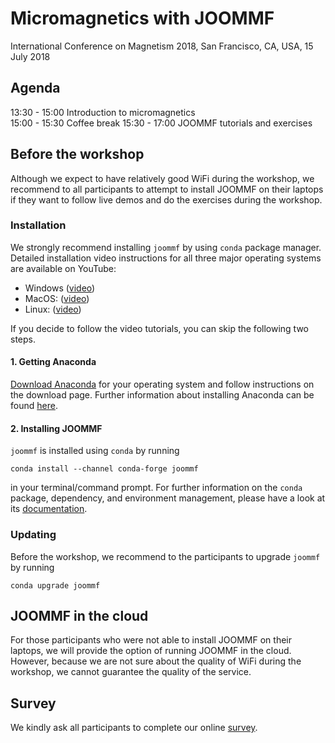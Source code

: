 # Micromagnetics with JOOMMF
International Conference on Magnetism 2018, San Francisco, CA, USA, 15 July 2018

## Agenda

13:30 - 15:00 Introduction to micromagnetics  
15:00 - 15:30 Coffee break
15:30 - 17:00 JOOMMF tutorials and exercises

## Before the workshop

Although we expect to have relatively good WiFi during the workshop, we recommend to all participants to attempt to install JOOMMF on their laptops if they want to follow live demos and do the exercises during the workshop.

### Installation

We strongly recommend installing `joommf` by using `conda` package manager. Detailed installation video instructions for all three major operating systems are available on YouTube:

- Windows ([video](https://www.youtube.com/watch?v=Qm9QD7EfJ1Y))
- MacOS: ([video](https://www.youtube.com/watch?v=WgoJ2g4j7Mo))
- Linux: ([video](https://www.youtube.com/watch?v=Yzg58boZCgI))

If you decide to follow the video tutorials, you can skip the following two steps.

#### 1. Getting Anaconda

[Download Anaconda](https://www.anaconda.com/download) for your operating system and follow instructions on the download page. Further information about installing Anaconda can be found [here](https://conda.io/docs/user-guide/install/download.html).

#### 2. Installing JOOMMF

`joommf` is installed using `conda` by running

    conda install --channel conda-forge joommf

in your terminal/command prompt. For further information on the `conda` package, dependency, and environment management, please have a look at its [documentation](https://conda.io/docs/). 

### Updating

Before the workshop, we recommend to the participants to upgrade `joommf` by running

    conda upgrade joommf
    
## JOOMMF in the cloud

For those participants who were not able to install JOOMMF on their laptops, we will provide the option of running JOOMMF in the cloud. However, because we are not sure about the quality of WiFi during the workshop, we cannot guarantee the quality of the service.

## Survey

We kindly ask all participants to complete our online [survey](https://docs.google.com/forms/d/1P2sJYyEUKV7fI1iPUugmyYmu1fCanrwkBZSlomY8Hxg/edit).
